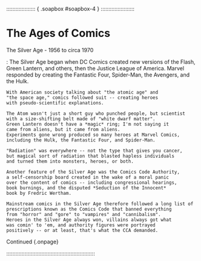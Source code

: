 ::::::::::::::::::: { .soapbox #soapbox-4 } ::::::::::::::::::::::

# The Ages of Comics

The Silver Age - 1956 to circa 1970

:   The Silver Age began when DC Comics
    created new versions of the Flash, Green Lantern, and others,
    then the Justice League of America. Marvel responded by
    creating the Fantastic Four, Spider-Man, the Avengers,
    and the Hulk.
  
    With American society talking about "the atomic age" and 
    "the space age," comics followed suit -- creating heroes
    with pseudo-scientific explanations.
  
    The Atom wasn't just a short guy who punched people, but scientist 
    with a size-shifting belt made of "white dwarf matter".
    Green Lantern doesn't have a *magic* ring; I'm not saying it
    came from aliens, but it came from aliens.
    Experiments gone wrong produced so many heroes at Marvel Comics,
    including the Hulk, the Fantastic Four, and Spider-Man.
  
    "Radiation" was everywhere -- not the type that gives you cancer,
    but magical sort of radiation that blasted hapless individuals
    and turned them into monsters, heroes, or both.
  
    Another feature of the Silver Age was the Comics Code Authority,
    a self-censorship board created in the wake of a moral panic
    over the content of comics -- including congressional hearings,
    book burnings, and the disputed *Seduction of the Innocent*
    book by Fredric Wertham.
  
    Mainstream comics in the Silver Age therefore followed a long list of 
    prescriptions known as the Comics Code that banned everything
    from "horror" and "gore" to "vampires" and "cannibalism". 
    Heroes in the Silver Age always won, villains always got what
    was comin' to 'em, and authority figures were portrayed 
    positively -- or at least, that's what the CCA demanded.
  
Continued [](#soapbox-5){.onpage}

::::::::::::::::::::::::::::::::::::::::::::::::::::::::::

